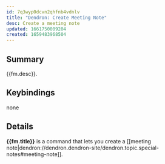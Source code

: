 ```yaml
---
id: 7q3wyp0dcvn2qhfnb4vdnlv
title: "Dendron: Create Meeting Note"
desc: Create a meeting note
updated: 1661750009204
created: 1659483968504
---
```


## Summary

{{fm.desc}}.

## Keybindings
none

## Details

**{{fm.title}}** is a command that lets you create a [[meeting note|dendron://dendron.dendron-site/dendron.topic.special-notes#meeting-note]].
